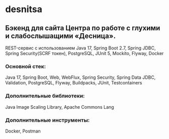 # desnitsa
## Бэкенд для сайта Центра по работе с глухими и слабослышащими «Десница».
REST-сервис с использованием Java 17, Spring Boot 2.7, Spring JDBC, Spring Security(SCRF токен), PostgreSQL, JUnit 5, Mockito, Flyway, Docker

### Основной стек:

Java 17, Spring Boot, Web, WebFlux, Spring Security, Spring Data JDBC, Validation, PostgreSQL, Flyway, Buildpacks, JUnit, Testcontainers

### Дополнительные библиотеки:

Java Image Scaling Library, Apache Commons Lang

### Дополнительные инструменты:

Docker, Postman
